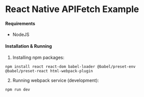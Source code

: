 # React Native APIFetch Example
#### Requirements
* NodeJS

#### Installation & Running
1. Installing npm packages:
```
npm install react react-dom babel-loader @babel/preset-env @babel/preset-react html-webpack-plugin
```

2. Running webpack service (development):
```
npm run dev
```